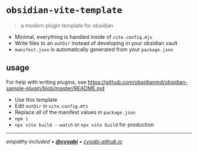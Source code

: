 # `obsidian-vite-template`
> a modern plugin template for obsidian

- Minimal, everything is handled inside of `vite.config.mjs`
- Write files to an `outDir` instead of developing in your obsidian vault
- `manifest.json` is automatically generated from your `package.json`

## usage
For help with writing plugins, see https://github.com/obsidianmd/obsidian-sample-plugin/blob/master/README.md

- Use this template
- Edit `outDir` in `vite.config.mts`
- Replace all of the manifest values in `package.json`
- `npm i`
- `npx vite build --watch` or `npx vite build` for production

---

_empathy included • [**@cysabi**](https://github.com/cysabi) • [cysabi.github.io](https://cysabi.github.io)_

